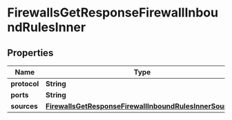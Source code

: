 

# FirewallsGetResponseFirewallInboundRulesInner


## Properties

| Name | Type | Description | Notes |
|------------ | ------------- | ------------- | -------------|
|**protocol** | **String** |  |  [optional] |
|**ports** | **String** |  |  [optional] |
|**sources** | [**FirewallsGetResponseFirewallInboundRulesInnerSources**](FirewallsGetResponseFirewallInboundRulesInnerSources.md) |  |  [optional] |



